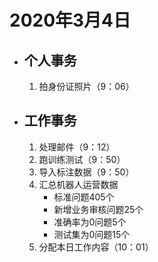 # 2020年3月4日

- ## 个人事务  
    1. 拍身份证照片（9：06）
- ## 工作事务
    1. 处理邮件（9：12）
    2. 跑训练测试（9：50）
    3. 导入标注数据（9：50）
    4. 汇总机器人运营数据
        + 标准问题405个
        + 新增业务审核问题25个
        + 准确率为0问题5个
        + 测试集为0问题15个
    5. 分配本日工作内容（10：01）